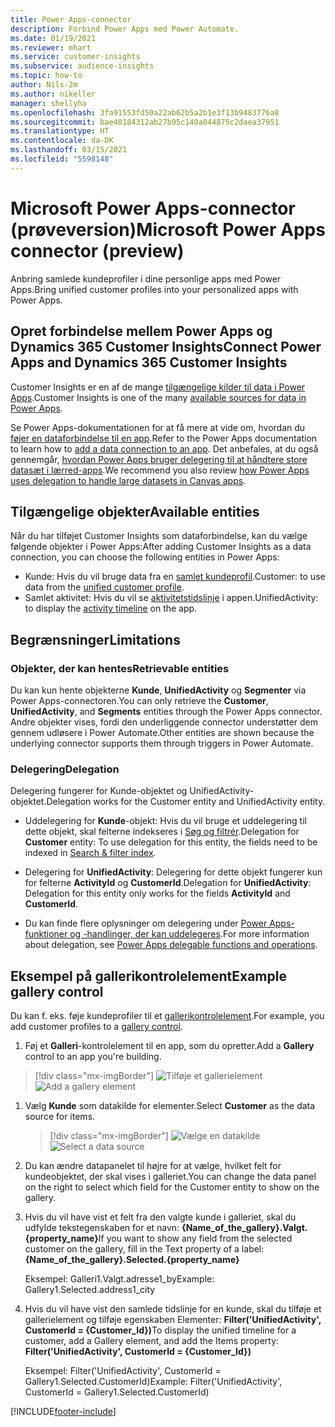 ```yaml
---
title: Power Apps-connector
description: Forbind Power Apps med Power Automate.
ms.date: 01/19/2021
ms.reviewer: mhart
ms.service: customer-insights
ms.subservice: audience-insights
ms.topic: how-to
author: Nils-2m
ms.author: nikeller
manager: shellyha
ms.openlocfilehash: 3fa91553fd50a22ab62b5a2b1e3f13b9483776a8
ms.sourcegitcommit: bae40184312ab27b95c140a044875c2daea37951
ms.translationtype: HT
ms.contentlocale: da-DK
ms.lasthandoff: 03/15/2021
ms.locfileid: "5598148"
---
```

# <a name="microsoft-power-apps-connector-preview"></a><span data-ttu-id="cf0e9-103">Microsoft Power Apps-connector (prøveversion)</span><span class="sxs-lookup"><span data-stu-id="cf0e9-103">Microsoft Power Apps connector (preview)</span></span>

<span data-ttu-id="cf0e9-104">Anbring samlede kundeprofiler i dine personlige apps med Power Apps.</span><span class="sxs-lookup"><span data-stu-id="cf0e9-104">Bring unified customer profiles into your personalized apps with Power Apps.</span></span>

## <a name="connect-power-apps-and-dynamics-365-customer-insights"></a><span data-ttu-id="cf0e9-105">Opret forbindelse mellem Power Apps og Dynamics 365 Customer Insights</span><span class="sxs-lookup"><span data-stu-id="cf0e9-105">Connect Power Apps and Dynamics 365 Customer Insights</span></span>

<span data-ttu-id="cf0e9-106">Customer Insights er en af de mange [tilgængelige kilder til data i Power Apps](/powerapps/maker/canvas-apps/working-with-data-sources).</span><span class="sxs-lookup"><span data-stu-id="cf0e9-106">Customer Insights is one of the many [available sources for data in Power Apps](/powerapps/maker/canvas-apps/working-with-data-sources).</span></span>

<span data-ttu-id="cf0e9-107">Se Power Apps-dokumentationen for at få mere at vide om, hvordan du [føjer en dataforbindelse til en app](/powerapps/maker/canvas-apps/add-data-connection).</span><span class="sxs-lookup"><span data-stu-id="cf0e9-107">Refer to the Power Apps documentation to learn how to [add a data connection to an app](/powerapps/maker/canvas-apps/add-data-connection).</span></span> <span data-ttu-id="cf0e9-108">Det anbefales, at du også gennemgår, [hvordan Power Apps bruger delegering til at håndtere store datasæt i lærred-apps](/powerapps/maker/canvas-apps/delegation-overview).</span><span class="sxs-lookup"><span data-stu-id="cf0e9-108">We recommend you also review [how Power Apps uses delegation to handle large datasets in Canvas apps](/powerapps/maker/canvas-apps/delegation-overview).</span></span>

## <a name="available-entities"></a><span data-ttu-id="cf0e9-109">Tilgængelige objekter</span><span class="sxs-lookup"><span data-stu-id="cf0e9-109">Available entities</span></span>

<span data-ttu-id="cf0e9-110">Når du har tilføjet Customer Insights som dataforbindelse, kan du vælge følgende objekter i Power Apps:</span><span class="sxs-lookup"><span data-stu-id="cf0e9-110">After adding Customer Insights as a data connection, you can choose the following entities in Power Apps:</span></span>

- <span data-ttu-id="cf0e9-111">Kunde: Hvis du vil bruge data fra en [samlet kundeprofil](customer-profiles.md).</span><span class="sxs-lookup"><span data-stu-id="cf0e9-111">Customer: to use data from the [unified customer profile](customer-profiles.md).</span></span>
- <span data-ttu-id="cf0e9-112">Samlet aktivitet: Hvis du vil se [aktivitetstidslinje](activities.md) i appen.</span><span class="sxs-lookup"><span data-stu-id="cf0e9-112">UnifiedActivity: to display the [activity timeline](activities.md) on the app.</span></span>

## <a name="limitations"></a><span data-ttu-id="cf0e9-113">Begrænsninger</span><span class="sxs-lookup"><span data-stu-id="cf0e9-113">Limitations</span></span>

### <a name="retrievable-entities"></a><span data-ttu-id="cf0e9-114">Objekter, der kan hentes</span><span class="sxs-lookup"><span data-stu-id="cf0e9-114">Retrievable entities</span></span>

<span data-ttu-id="cf0e9-115">Du kan kun hente objekterne **Kunde**, **UnifiedActivity** og **Segmenter** via Power Apps-connectoren.</span><span class="sxs-lookup"><span data-stu-id="cf0e9-115">You can only retrieve the **Customer**, **UnifiedActivity**, and **Segments** entities through the Power Apps connector.</span></span> <span data-ttu-id="cf0e9-116">Andre objekter vises, fordi den underliggende connector understøtter dem gennem udløsere i Power Automate.</span><span class="sxs-lookup"><span data-stu-id="cf0e9-116">Other entities are shown because the underlying connector supports them through triggers in Power Automate.</span></span>  

### <a name="delegation"></a><span data-ttu-id="cf0e9-117">Delegering</span><span class="sxs-lookup"><span data-stu-id="cf0e9-117">Delegation</span></span>

<span data-ttu-id="cf0e9-118">Delegering fungerer for Kunde-objektet og UnifiedActivity-objektet.</span><span class="sxs-lookup"><span data-stu-id="cf0e9-118">Delegation works for the Customer entity and UnifiedActivity entity.</span></span> 

- <span data-ttu-id="cf0e9-119">Uddelegering for **Kunde**-objekt: Hvis du vil bruge et uddelegering til dette objekt, skal felterne indekseres i [Søg og filtrér](search-filter-index.md).</span><span class="sxs-lookup"><span data-stu-id="cf0e9-119">Delegation for **Customer** entity: To use delegation for this entity, the fields need to be indexed in [Search & filter index](search-filter-index.md).</span></span>  

- <span data-ttu-id="cf0e9-120">Delegering for **UnifiedActivity**: Delegering for dette objekt fungerer kun for felterne **ActivityId** og **CustomerId**.</span><span class="sxs-lookup"><span data-stu-id="cf0e9-120">Delegation for **UnifiedActivity**: Delegation for this entity only works for the fields **ActivityId** and **CustomerId**.</span></span>  

- <span data-ttu-id="cf0e9-121">Du kan finde flere oplysninger om delegering under [Power Apps-funktioner og -handlinger, der kan uddelegeres](/connectors/commondataservice/#power-apps-delegable-functions-and-operations-for-the-cds-for-apps).</span><span class="sxs-lookup"><span data-stu-id="cf0e9-121">For more information about delegation, see [Power Apps delegable functions and operations](/connectors/commondataservice/#power-apps-delegable-functions-and-operations-for-the-cds-for-apps).</span></span> 

## <a name="example-gallery-control"></a><span data-ttu-id="cf0e9-122">Eksempel på gallerikontrolelement</span><span class="sxs-lookup"><span data-stu-id="cf0e9-122">Example gallery control</span></span>

<span data-ttu-id="cf0e9-123">Du kan f. eks. føje kundeprofiler til et [gallerikontrolelement](/powerapps/maker/canvas-apps/add-gallery).</span><span class="sxs-lookup"><span data-stu-id="cf0e9-123">For example, you add customer profiles to a [gallery control](/powerapps/maker/canvas-apps/add-gallery).</span></span>

1. <span data-ttu-id="cf0e9-124">Føj et **Galleri**-kontrolelement til en app, som du opretter.</span><span class="sxs-lookup"><span data-stu-id="cf0e9-124">Add a **Gallery** control to an app you're building.</span></span>

> [!div class="mx-imgBorder"]
> <span data-ttu-id="cf0e9-125">![Tilføje et gallerielement](media/connector-powerapps9.png "Tilføje et gallerielement")</span><span class="sxs-lookup"><span data-stu-id="cf0e9-125">![Add a gallery element](media/connector-powerapps9.png "Add a gallery element")</span></span>

1. <span data-ttu-id="cf0e9-126">Vælg **Kunde** som datakilde for elementer.</span><span class="sxs-lookup"><span data-stu-id="cf0e9-126">Select **Customer** as the data source for items.</span></span>

    > [!div class="mx-imgBorder"]
    > <span data-ttu-id="cf0e9-127">![Vælge en datakilde](media/choose-datasource-powerapps.png "Vælge en datakilde")</span><span class="sxs-lookup"><span data-stu-id="cf0e9-127">![Select a data source](media/choose-datasource-powerapps.png "Select a data source")</span></span>

1. <span data-ttu-id="cf0e9-128">Du kan ændre datapanelet til højre for at vælge, hvilket felt for kundeobjektet, der skal vises i galleriet.</span><span class="sxs-lookup"><span data-stu-id="cf0e9-128">You can change the data panel on the right to select which field for the Customer entity to show on the gallery.</span></span>

1. <span data-ttu-id="cf0e9-129">Hvis du vil have vist et felt fra den valgte kunde i galleriet, skal du udfylde tekstegenskaben for et navn: **{Name_of_the_gallery}.Valgt.{property_name}**</span><span class="sxs-lookup"><span data-stu-id="cf0e9-129">If you want to show any field from the selected customer on the gallery, fill in the Text property of a label:  **{Name_of_the_gallery}.Selected.{property_name}**</span></span>

    <span data-ttu-id="cf0e9-130">Eksempel: Galleri1.Valgt.adresse1_by</span><span class="sxs-lookup"><span data-stu-id="cf0e9-130">Example: Gallery1.Selected.address1_city</span></span>

1. <span data-ttu-id="cf0e9-131">Hvis du vil have vist den samlede tidslinje for en kunde, skal du tilføje et gallerielement og tilføje egenskaben Elementer: **Filter('UnifiedActivity', CustomerId = {Customer_Id})**</span><span class="sxs-lookup"><span data-stu-id="cf0e9-131">To display the unified timeline for a customer, add a Gallery element, and add the Items property: **Filter('UnifiedActivity', CustomerId = {Customer_Id})**</span></span>

    <span data-ttu-id="cf0e9-132">Eksempel: Filter('UnifiedActivity', CustomerId = Gallery1.Selected.CustomerId)</span><span class="sxs-lookup"><span data-stu-id="cf0e9-132">Example: Filter('UnifiedActivity', CustomerId = Gallery1.Selected.CustomerId)</span></span>


[!INCLUDE[footer-include](../includes/footer-banner.md)]
